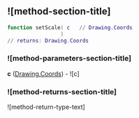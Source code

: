 ## ![method-section-title]


```lua
function setScale( c   // Drawing.Coords
                 )
// returns: Drawing.Coords
```


### ![method-parameters-section-title]

**c** ([Drawing.Coords](../../Drawing/Coords.md)) - ![c]

### ![method-returns-section-title]

![method-return-type-text]

